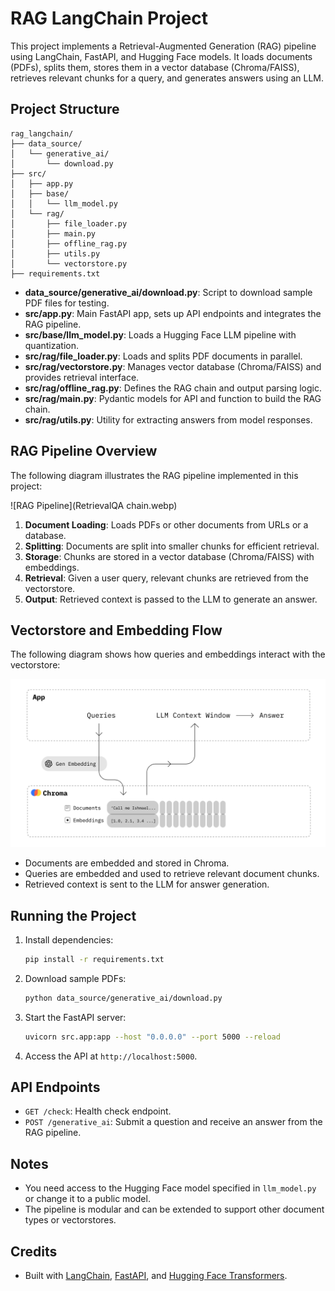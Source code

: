 # RAG LangChain Project

This project implements a Retrieval-Augmented Generation (RAG) pipeline using LangChain, FastAPI, and Hugging Face models. It loads documents (PDFs), splits them, stores them in a vector database (Chroma/FAISS), retrieves relevant chunks for a query, and generates answers using an LLM.

## Project Structure

```
rag_langchain/
├── data_source/
│   └── generative_ai/
│       └── download.py
├── src/
│   ├── app.py
│   ├── base/
│   │   └── llm_model.py
│   └── rag/
│       ├── file_loader.py
│       ├── main.py
│       ├── offline_rag.py
│       ├── utils.py
│       └── vectorstore.py
├── requirements.txt
```

- **data_source/generative_ai/download.py**: Script to download sample PDF files for testing.
- **src/app.py**: Main FastAPI app, sets up API endpoints and integrates the RAG pipeline.
- **src/base/llm_model.py**: Loads a Hugging Face LLM pipeline with quantization.
- **src/rag/file_loader.py**: Loads and splits PDF documents in parallel.
- **src/rag/vectorstore.py**: Manages vector database (Chroma/FAISS) and provides retrieval interface.
- **src/rag/offline_rag.py**: Defines the RAG chain and output parsing logic.
- **src/rag/main.py**: Pydantic models for API and function to build the RAG chain.
- **src/rag/utils.py**: Utility for extracting answers from model responses.

## RAG Pipeline Overview

The following diagram illustrates the RAG pipeline implemented in this project:

![RAG Pipeline](RetrievalQA chain.webp)

1. **Document Loading**: Loads PDFs or other documents from URLs or a database.
2. **Splitting**: Documents are split into smaller chunks for efficient retrieval.
3. **Storage**: Chunks are stored in a vector database (Chroma/FAISS) with embeddings.
4. **Retrieval**: Given a user query, relevant chunks are retrieved from the vectorstore.
5. **Output**: Retrieved context is passed to the LLM to generate an answer.

## Vectorstore and Embedding Flow

The following diagram shows how queries and embeddings interact with the vectorstore:

![Chroma Embedding Flow](chroma.png)

- Documents are embedded and stored in Chroma.
- Queries are embedded and used to retrieve relevant document chunks.
- Retrieved context is sent to the LLM for answer generation.

## Running the Project

1. Install dependencies:
   ```sh
   pip install -r requirements.txt
   ```
2. Download sample PDFs:
   ```sh
   python data_source/generative_ai/download.py
   ```
3. Start the FastAPI server:
   ```sh
   uvicorn src.app:app --host "0.0.0.0" --port 5000 --reload
   ```
4. Access the API at `http://localhost:5000`.

## API Endpoints

- `GET /check`: Health check endpoint.
- `POST /generative_ai`: Submit a question and receive an answer from the RAG pipeline.

## Notes
- You need access to the Hugging Face model specified in `llm_model.py` or change it to a public model.
- The pipeline is modular and can be extended to support other document types or vectorstores.

## Credits
- Built with [LangChain](https://github.com/langchain-ai/langchain), [FastAPI](https://fastapi.tiangolo.com/), and [Hugging Face Transformers](https://huggingface.co/docs/transformers/index).
